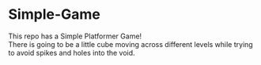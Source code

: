 # Simple-Game
This repo has a Simple Platformer Game!				
There is going to be a little cube moving 
across different levels while trying to 
avoid spikes and holes into the void.